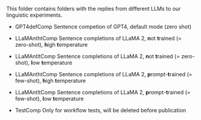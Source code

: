 This folder contains folders with the replies from different LLMs to our linguistic experiments. 

* GPT4defComp Sentence competion of GPT4, default mode (zero shot)

* LLaMAnthtComp Sentence completions of LLaMA 2, **n**ot **t**rained (= zero-shot), **h**igh **t**emperature

* LLaMAntltComp Sentence completions of LLaMA 2, **n**ot **t**rained (= zero-shot), **l**ow **t**emperature

* LLaMAnthtComp Sentence completions of LLaMA 2, **p**rompt-**t**rained (= few-shot), **h**igh **t**emperature

* LLaMAntltComp Sentence completions of LLaMA 2, **p**rompt-**t**rained (= few-shot), **l**ow **t**emperature

* TestComp Only for workflow tests, will be deleted before publication 
